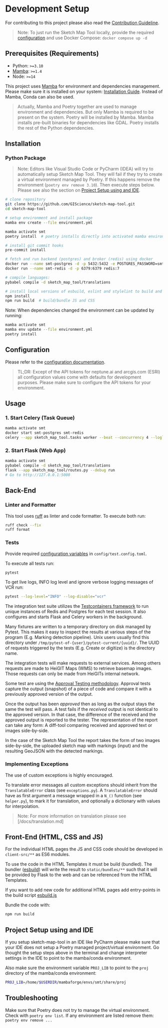 # Development Setup

For contributing to this project please also read the [Contribution Guideline](/CONTRIBUTING.md).

> Note: To just run the Sketch Map Tool locally, provide the required [configuration](/docs/configuration.md)
> and use Docker Compose: `docker compose up -d`

## Prerequisites (Requirements)

- Python: `>=3.10`
- [Mamba](https://github.com/conda-forge/miniforge#install): `>=1.4`
- Node: `>=14`

This project uses [Mamba](https://github.com/conda-forge/miniforge#install) for environment and dependencies management. Please make sure it is installed on your system: [Installation Guide](https://github.com/conda-forge/miniforge#install). Instead of Mamba, Conda can also be used.

> Actually, Mamba and Poetry together are used to manage environment and dependencies. 
> But only Mamba is required to be present on the system.
> Poetry will be installed by Mamba.
> Mamba installs pre-built binaries for dependencies like GDAL. 
> Poetry installs the rest of the Python dependencies.

## Installation

### Python Package

> Note: Editors like Visual Studio Code or PyCharm (IDEA) will try to automatically setup Sketch Map Tool.
> They will fail if they try to create a virtual environment managed by Poetry.
> If this happens remove the environment (`poetry env remove 3.10`).
> Then execute steps below. Please see also the section on [Project Setup using and IDE](#Project-Setup-using-and-IDE).

```bash
# clone repository
git clone https://github.com/GIScience/sketch-map-tool.git
cd sketch-map-tool

# setup environment and install package
mamba env create --file environment.yml

mamba activate smt
poetry install  # poetry installs directly into activated mamba environment

# install git commit hooks
pre-commit install

# fetch and run backend (postgres) and broker (redis) using docker
docker run --name smt-postgres -d -p 5432:5432 -e POSTGRES_PASSWORD=smt -e POSTGRES_USER=smt postgres:15
docker run --name smt-redis -d -p 6379:6379 redis:7

# compile languages:
pybabel compile -d sketch_map_tool/translations

# install local versions of esbuild, eslint and stylelint to build and check JS and CSS
npm install
npm run build  # build/bundle JS and CSS
```

Note: When dependencies changed the environment can be updated by running:

```bash
mamba activate smt
mamba env update --file environment.yml
poetry install
```

## Configuration

Please refer to the [configuration documentation](/docs/configuration.md).

> TL;DR: Except of the API tokens for neptune.ai and arcgis.com (ESRI) all
> configuration values come with defaults for development purposes. Please make
> sure to configure the API tokens for your environment.

## Usage

### 1. Start Celery (Task Queue)

```bash
mamba activate smt
docker start smt-postgres smt-redis
celery --app sketch_map_tool.tasks worker --beat --concurrency 4 --loglevel=INFO
```

### 2. Start Flask (Web App)

```bash
mamba activate smt
pybabel compile -d sketch_map_tool/translations
flask --app sketch_map_tool/routes.py --debug run
# Go to http://127.0.0.1:5000
```

## Back-End

### Linter and Formatter

This tool uses [ruff](https://docs.astral.sh/ruff/) as linter and code formatter. To execute both run:

```bash
ruff check --fix
ruff format
```

### Tests

Provide required [configuration variables](/docs/configuration.md#required-configuration) in `config/test.config.toml`.

To execute all tests run:
```bash
pytest
```

To get live logs, INFO log level and ignore verbose logging messages of VCR run:
```bash
pytest --log-level="INFO" --log-disable="vcr"
```

The integration test suite utilizes the [Testcontainers framework](https://testcontainers.com/) 
to run unique instances of Redis and Postgres for each test session. It also
configures and starts Flask and Celery workers in the background.

Many fixtures are written to a temporary directory on disk managed by Pytest.
This makes it easy to inspect the results at various steps of the program (E.g.
Marking detection pipeline). Unix users usually find this directory under
`/tmp/pytest-of-{user}/pytest-current/{uuid}/`. The UUID of requests triggered
by the tests (E.g. Create or digitize) is the directory name.

The integration tests will make requests to external services. Among others
requests are made to HeiGIT Maps (WMS) to retrieve basemap images. Those
requests can only be made from HeiGITs internal network.

Some test are using the [Approval Testing methodology](https://approvaltests.com/).
Approval tests capture the output (snapshot) of a piece of code and compare it
with a previously approved version of the output.

Once the output has been *approved* then as long as the output stays the same
the test will pass. A test fails if the *received* output is not identical to
the approved version. In that case, the difference of the received and the
approved output is reported to the tester. The representation of the report can
take any form: A diff-tool comparing received and approved text or images side-by-side.

In the case of the Sketch Map Tool the report takes the form of two images
side-by-side, the uploaded sketch map with markings (input) and the resulting
GeoJSON with the detected markings.

### Implementing Exceptions

The use of custom exceptions is highly encouraged.

To translate error messages all custom exceptions should inherit from the `TranslatableError` class (see `exceptions.py`).
A `TranslatableError` should have as first argument a message wrapped in a `N_()` function (see `helper.py`), to mark it for translation, and optionally a dictionary with values for interpolation.

> Note: For more information on translation please see [/docs/translation.md]

## Front-End (HTML, CSS and JS)

For the individual HTML pages the JS and CSS code should be developed in `client-src/**` as 
ES6 modules.

To use the code in the HTML Templates it must be build (bundled). The bundler 
([esbuild](https://esbuild.github.io/)) will write the result to `static/bundles/**` 
such that it will be provided by Flask to the web and can be referenced from the HTML Templates.

If you want to add new code for additional HTML pages add entry-points in the build script 
[esbuild.js](../esbuild.js)

Bundle the code with:
```bash
npm run build
```

## Project Setup using and IDE

If you setup sketch-map-tool in an IDE like PyCharm please make sure that your IDE does not setup a Poetry managed project/virtual environment.
Go thought the setup steps above in the terminal and change interpreter settings in the IDE to point to the mamba/conda environment.

Also make sure the environment variable `PROJ_LIB` to point to the `proj` directory of the mamba/conda environment:
```bash
PROJ_LIB=/home/$USERDIR/mambaforge/envs/smt/share/proj
```

## Troubleshooting

Make sure that Poetry does not try to manage the virtual environment. Check with `poetry env list`. If any environment are listed remove them: `poetry env remove ...`
